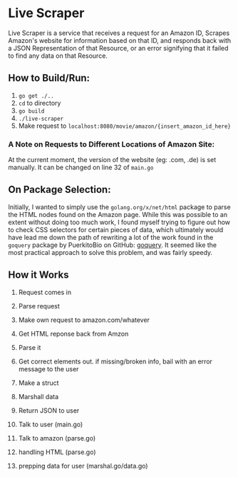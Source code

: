 # Live Scraper

Live Scraper is a service that receives a request for an Amazon ID, Scrapes Amazon's website for information based on that ID, and responds back with a JSON Representation of that Resource, or an error signifying that it failed to find any data on that Resource.

## How to Build/Run:

1. `go get ./..`
2. `cd` to directory
3. `go build`
4. `./live-scraper`
5. Make request to `localhost:8080/movie/amazon/{insert_amazon_id_here}`

### A Note on Requests to Different Locations of Amazon Site:

At the current moment, the version of the website (eg: .com, .de) is set manually. It can be changed on line 32 of `main.go`

## On Package Selection:

Initially, I wanted to simply use the `golang.org/x/net/html` package to parse the HTML nodes found on the Amazon page. While this was possible to an extent without doing too much work, I found myself trying to figure out how to check CSS selectors for certain pieces of data, which ultimately would have lead me down the path of rewriting a lot of the work found in the `goquery` package by PuerkitoBio on GitHub: [goquery](https://github.com/PuerkitoBio/goquery). It seemed like the most practical approach to solve this problem, and was fairly speedy.

## How it Works

1. Request comes in
2. Parse request
3. Make own request to amazon.com/whatever
4. Get HTML reponse back from Amzon
5. Parse it
6. Get correct elements out. if missing/broken info, bail with an error message to the user
7. Make a struct
8. Marshall data
9. Return JSON to user

1. Talk to user (main.go)
2. Talk to amazon (parse.go)
3. handling HTML (parse.go)
4. prepping data for user (marshal.go/data.go)
